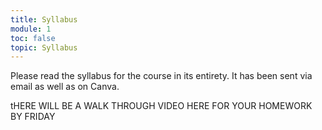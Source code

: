 ```yaml
---
title: Syllabus
module: 1
toc: false
topic: Syllabus
---
```




<!--

<div class="embed-responsive embed-responsive-16by9"><iframe class="embed-responsive-item" src="https://umontana.zoom.us/rec/play/uZF-I7ur_Dg3SYCTuQSDA_4qW47vKqOsgyEbrPoPxE7gUnYGMQWuMuYRYuMPAo2rdJdJnMvTgFANRd4A?continueMode=true" frameborder="0" allowfullscreen></iframe></div> 

  <[Syllabus]({{site.baseurl}}/syllabus/)
  -->

Please read the syllabus for the course in its entirety. It has been sent via email as well as on Canva.

tHERE WILL BE A WALK THROUGH VIDEO HERE FOR YOUR HOMEWORK BY FRIDAY

<!--

<div class="embed-responsive embed-responsive-16by9"><iframe class="embed-responsive-item" src="https://www.youtube.com/embed/KN5HYJK0rKE" frameborder="0" allow="accelerometer; autoplay; encrypted-media; gyroscope; picture-in-picture" allowfullscreen></iframe></div>
-->


